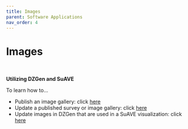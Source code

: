 ```yaml
---
title: Images
parent: Software Applications
nav_order: 4
---
```


# Images
<br>

**Utilizing DZGen and SuAVE**

To learn how to...
- Publish an image gallery: click [here](https://suave-ucsd.github.io/SuAVE-Documentation/Publish_Gallery.html)
- Update a published survey or image gallery: click [here](https://suave-ucsd.github.io/SuAVE-Documentation/Update_Gallery.html)
- Update images in DZGen that are used in a SuAVE visualization: click [here](https://suave-ucsd.github.io/SuAVE-Documentation/Update_DZGen.html)

